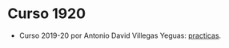 # Curso 1920

- Curso 2019-20 por Antonio David Villegas Yeguas: [practicas](https://github.com/advy99/AA).
